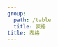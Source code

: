 ```yaml
---
group:
  path: /table
  title: 表格
title: 表格
---
```


<code src="./demo/Table" />

<code src="./demo/EditTable1" />

<code src="./demo/EditTable2" />